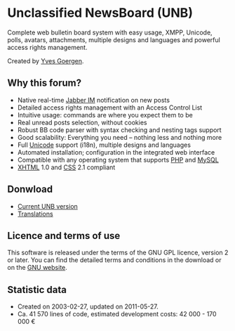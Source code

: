 Unclassified NewsBoard (UNB)
============================

Complete web bulletin board system with easy usage, XMPP, Unicode, polls, avatars, attachments, multiple designs and languages and powerful access rights management.

Created by [Yves Goergen](http://dev.unclassified.de/en/meta).

Why this forum?
---------------
* Native real-time [Jabber IM](http://www.jabber.org) notification on new posts
* Detailed access rights management with an Access Control List
* Intuitive usage: commands are where you expect them to be
* Real unread posts selection, without cookies
* Robust BB code parser with syntax checking and nesting tags support
* Good scalability: Everything you need – nothing less and nothing more
* Full [Unicode](http://de.wikipedia.org/wiki/Unicode) support (i18n), multiple designs and languages
* Automated installation; configuration in the integrated web interface
* Compatible with any operating system that supports [PHP](http://php.net) and [MySQL](http://mysql.com)
* [XHTML](http://en.wikipedia.org/wiki/Xhtml) 1.0 and [CSS](http://en.wikipedia.org/wiki/Cascading_Style_Sheets) 2.1 compliant

Donwload
--------
* [Current UNB version](http://newsboard.unclassified.de/download#current)
* [Translations](http://newsboard.unclassified.de/download#transl)

Licence and terms of use
------------------------
This software is released under the terms of the GNU GPL licence, version 2 or later. You can find the detailed terms and conditions in the download or on the [GNU website](http://www.gnu.org/licenses/gpl-3.0.html).

Statistic data
--------------
* Created on 2003-02-27, updated on 2011-05-27.
* Ca. 41 570 lines of code, estimated development costs: 42 000 - 170 000 €
